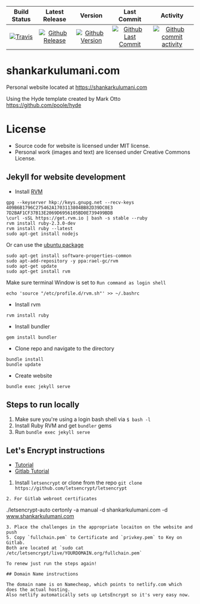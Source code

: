 | Build Status                             | Latest Release                                      | Version                                            | Last Commit                                                    | Activity                                    |
| :--------------------------------------: | :--------------------------:                        | :----:                                             | :------:                                                       | :------:                                    |
| [![Travis][travis_shield]][travis]       | [![Github Release][release_shield]][github_release] | [![Github Version][version_shield]][github_version] | [![Github Last Commit][last_commit_shield]][github_last_commit] | [![Github commit activity][activity_shield]][github_activity] |


[travis_shield]: https://travis-ci.org/skulumani/skulumani.github.io.svg?branch=master 
[release_shield]: https://img.shields.io/github/release/skulumani/skulumani.github.io.svg
[version_shield]: https://badge.fury.io/gh/skulumani%2Fskulumani.github.io.svg
[last_commit_shield]: https://img.shields.io/github/last-commit/skulumani/skulumani.github.io.svg
[activity_shield]: https://img.shields.io/github/commit-activity/y/skulumani/skulumani.github.io.svg

[travis]: https://travis-ci.org/skulumani/skulumani.github.io
[github_release]: https://github.com/skulumani/skulumani.github.io/releases/latest
[github_version]: https://github.com/skulumani/skulumani.github.io/releases/latest
[github_last_commit]: https://github.com/skulumani/skulumani.github.io/commits/master
[github_activity]: https://github.com/skulumani/skulumani.github.io/graphs/commit-activity

# shankarkulumani.com
Personal website located at https://shankarkulumani.com

Using the Hyde template created by Mark Otto https://github.com/poole/hyde

# License

- Source code for website is licensed under MIT license.
- Personal work (images and text) are licensed under Creative Commons License.

## Jekyll for website development

* Install [RVM](https://rvm.io/)
~~~
gpg --keyserver hkp://keys.gnupg.net --recv-keys 409B6B1796C275462A1703113804BB82D39DC0E3 7D2BAF1CF37B13E2069D6956105BD0E739499BDB
\curl -sSL https://get.rvm.io | bash -s stable --ruby
rvm install ruby-2.3.0-dev
rvm install ruby --latest
sudo apt-get install nodejs
~~~

Or can use the [ubuntu package](https://github.com/rvm/ubuntu_rvm)

~~~
sudo apt-get install software-properties-common
sudo apt-add-repository -y ppa:rael-gc/rvm
sudo apt-get update
sudo apt-get install rvm
~~~

Make sure terminal Window is set to `Run command as login shell`

~~~
echo 'source "/etc/profile.d/rvm.sh"' >> ~/.bashrc
~~~

* Install rvm

~~~
rvm install ruby
~~~

* Install bundler
~~~
gem install bundler 
~~~
* Clone repo and navigate to the directory
~~~
bundle install
bundle update
~~~
* Create website
~~~
bundle exec jekyll serve
~~~

## Steps to run locally

1. Make sure you're using a login bash shell via `$ bash -l`
2. Install Ruby RVM and get `bundler` gems
3. Run `bundle exec jekyll serve`

## Let's Encrypt instructions

* [Tutorial](https://michaelgoerz.net/notes/accessing-a-jupyter-notebook-server-through-reverse-port-forwarding.html)
* [Gitlab Tutorial](https://about.gitlab.com/2016/04/11/tutorial-securing-your-gitlab-pages-with-tls-and-letsencrypt/)
1. Install `letsencrypt` or clone from the repo `git clone https://github.com/letsencrypt/letsencrypt` 
~~~
2. For Gitlab webroot certificates
~~~
./letsencrypt-auto certonly -a manual -d shankarkulumani.com -d www.shankarkulumani.com
~~~
3. Place the challenges in the appropriate locaiton on the website and push
5. Copy `fullchain.pem` to Certificate and `privkey.pem` to Key on Gitlab.
Both are located at `sudo cat /etc/letsencrypt/live/YOURDOMAIN.org/fullchain.pem`

To renew just run the steps again!

## Domain Name instructions

The domain name is on Namecheap, which points to netlify.com which does the actual hosting. 
Also netlify automatically sets up LetsEncrypt so it's very easy now. 
